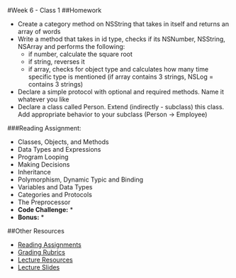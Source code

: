 #Week 6 - Class 1
##Homework
* Create a category method on NSString that takes in itself and returns an array of words
* Write a method that takes in id type, checks if its NSNumber, NSString, NSArray and performs the following:
	* if number, calculate the square root
	* if string, reverses it
	* if array, checks for object type and calculates how many time specific type is mentioned (if array contains 3 strings, NSLog = contains 3 strings)
* Declare a simple protocol with optional and required methods. Name it whatever you like
* Declare a class called Person. Extend (indirectly - subclass) this class. Add appropriate behavior to your subclass (Person -> Employee)

###Reading Assignment:
* Classes, Objects, and Methods
* Data Types and Expressions
* Program Looping
* Making Decisions
* Inheritance
* Polymorphism, Dynamic Typic and Binding
* Variables and Data Types
* Categories and Protocols
* The Preprocessor
* **Code Challenge:**
	*
* **Bonus:**
	*

##Other Resources
* [Reading Assignments](../../Resources/ra-grading-standard/)
* [Grading Rubrics](../../Resources/)
* [Lecture Resources](lecture/)
* [Lecture Slides](https://www.icloud.com/keynote/000j9CN6Kttd9Z2zF8WuD_Z4w#Week6_Day1)
